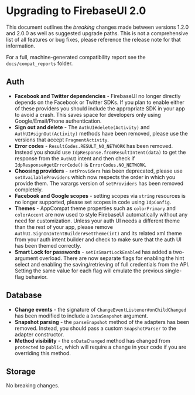 # Upgrading to FirebaseUI 2.0

This document outlines the _breaking_ changes made between versions 1.2.0 and 2.0.0 as well as
suggested upgrade paths. This is not a comprehensive list of all features or bug fixes, please
reference the release note for that information.

For a full, machine-generated compatibility report see the `docs/compat_reports` folder.

## Auth

* **Facebook and Twitter dependencies** - FirebaseUI no longer directly depends on the Facebook
  or Twitter SDKs. If you plan to enable either of these providers you should include the
  appropriate SDK in your app to avoid a crash. This saves space for developers only using
  Google/Email/Phone authentication.
* **Sign out and delete** - The `AuthUI#delete(Activity)` and `AuthUI#signOut(Activity)`
  methods have been removed, please use the versions that accept `FragmentActivity`.
* **Error codes** - `ResultCodes.RESULT_NO_NETWORK` has been removed. Instead you should use
  `IdpResponse.fromResultIntent(data)` to get the response from the `AuthUI` intent and then
  check if `IdpResponse#getErrorCode()` is `ErrorCodes.NO_NETWORK`.
* **Choosing providers** - `setProviders` has been deprecated, please use `setAvailableProviders`
  which now respects the order in which you provide them. The varargs version of `setProviders`
  has been removed completely.
* **Facebook and Google scopes** - setting scopes via `string` resources is no longer supported,
  please set scopes in code using `IdpConfig`.
* **Themes** - AppCompat theme properties such as `colorPrimary` and `colorAccent` are now used
  to style FirebaseUI automatically without any need for customization. Unless your auth UI
  needs a different theme than the rest of your app, please remove
  `AuthUI.SignInIntentBuilder#setTheme(int)` and its related xml theme from your auth intent
  builder and check to make sure that the auth UI has been themed correctly.
* **Smart Lock for passwords** - `setIsSmartLockEnabled` has added a two-argument overload.
  There are now separate flags for enabling the hint select and enabling
  the saving/retrieving of full credentials from the API. Setting the same value for each flag
  will emulate the previous single-flag behavior.

## Database

* **Change events** - the signature of `ChangeEventListener#onChildChanged` has been modified
  to include a `DataSnapshot` argument.
* **Snapshot parsing** - the `parseSnapshot` method of the adapters has been removed. Instead,
  you should pass a custom `SnapshotParser` to the adapter constructor.
* **Method visibility** - the `onDataChanged` method has changed from `protected` to `public`,
  which will require a change in your code if you are overriding this method.

## Storage

No breaking changes.
